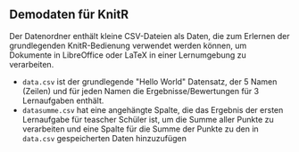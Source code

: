 ## Demodaten für KnitR 
Der Datenordner enthält kleine CSV-Dateien als Daten, die zum Erlernen der grundlegenden KnitR-Bedienung verwendet werden können, um Dokumente in LibreOffice oder LaTeX in einer Lernumgebung zu verarbeiten.
* `data.csv` ist der grundlegende "Hello World" Datensatz, der 5 Namen (Zeilen) und für jeden Namen die Ergebnisse/Bewertungen für 3 Lernaufgaben enthält.
* `datasumme.csv` hat eine angehängte Spalte, die das Ergebnis der ersten Lernaufgabe für teascher Schüler ist, um die Summe aller Punkte zu verarbeiten und eine Spalte für die Summe der Punkte zu den in `data.csv` gespeicherten Daten hinzuzufügen

